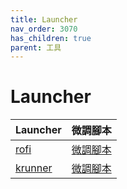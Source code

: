 ```yaml
---
title: Launcher
nav_order: 3070
has_children: true
parent: 工具
---
```



# Launcher

| Launcher | 微調腳本 |
| --- | --- |
| [rofi](https://samwhelp.github.io/note-about-lingmo/read/subject/tool/launcher/rofi.html) | [微調腳本](https://github.com/samwhelp/lingmo-adjustment/tree/main/prototype/main/tool-config/part/rofi) |
| [krunner](https://samwhelp.github.io/note-about-lingmo/read/subject/tool/launcher/krunner.html) | [微調腳本](https://github.com/samwhelp/lingmo-adjustment/tree/main/prototype/main/tool-config/part/krunner) |

